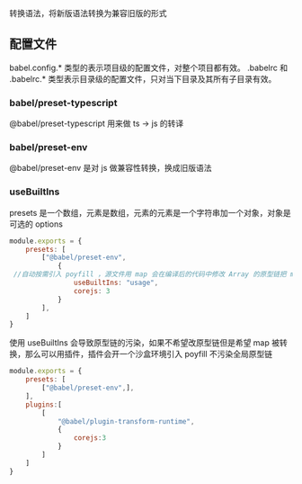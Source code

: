 
转换语法，将新版语法转换为兼容旧版的形式

## 配置文件

babel.config.* 类型的表示项目级的配置文件，对整个项目都有效。
.babelrc 和 .babelrc.* 类型表示目录级的配置文件，只对当下目录及其所有子目录有效。

### babel/preset-typescript 

@babel/preset-typescript 用来做 ts -> js 的转译

### babel/preset-env

@babel/preset-env 是对 js 做兼容性转换，换成旧版语法


### useBuiltIns

presets 是一个数组，元素是数组，元素的元素是一个字符串加一个对象，对象是可选的 options
```js
module.exports = {
    presets: [
        ["@babel/preset-env",
            {
 //自动按需引入 poyfill ，源文件用 map 会在编译后的代码中修改 Array 的原型链把 map 加上去
                useBuiltIns: "usage", 
                corejs: 3
            }
        ],
    ]
}
```
使用 useBuiltIns 会导致原型链的污染，如果不希望改原型链但是希望 map 被转换，那么可以用插件，插件会开一个沙盒环境引入 poyfill 不污染全局原型链
```js
module.exports = {
    presets: [
        ["@babel/preset-env",],
    ],
    plugins:[
        [
            "@babel/plugin-transform-runtime",
            {
                corejs:3
            }
        ]
    ]
}
```